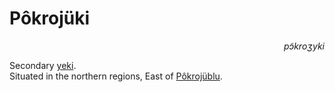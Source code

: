 
# Pôkrojüki

<div align="right"><i>pɔ̃kroʒyki</i></div>

Secondary [yeki](../Natural%20Science/Unique%20Species/yeki.md).  
Situated in the northern regions, East of [Pôkrojüblu](Pôkrojüblu.md).  